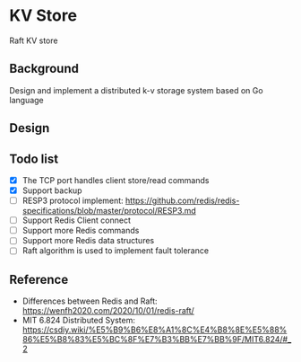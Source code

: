 # KV Store

Raft KV store

## Background

Design and implement a distributed k-v storage system based on Go language

## Design

## Todo list

- [x] The TCP port handles client store/read commands
- [x] Support backup
- [ ] RESP3 protocol implement: https://github.com/redis/redis-specifications/blob/master/protocol/RESP3.md
- [ ] Support Redis Client connect
- [ ] Support more Redis commands
- [ ] Support more Redis data structures
- [ ] Raft algorithm is used to implement fault tolerance

## Reference

- Differences between Redis and Raft: https://wenfh2020.com/2020/10/01/redis-raft/
- MIT 6.824 Distributed System: https://csdiy.wiki/%E5%B9%B6%E8%A1%8C%E4%B8%8E%E5%88%86%E5%B8%83%E5%BC%8F%E7%B3%BB%E7%BB%9F/MIT6.824/#_2